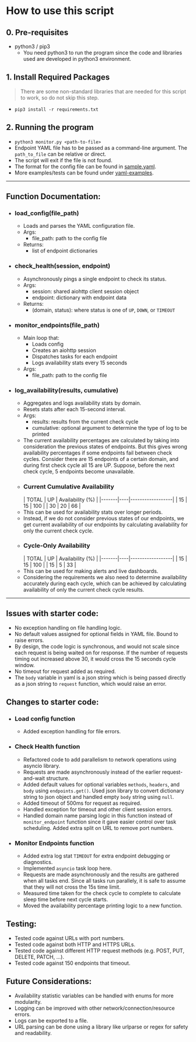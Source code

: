 # How to use this script

## 0. Pre-requisites

- python3 / pip3
    - You need python3 to run the program since the code and libraries used are developed in python3 environment.

## 1. Install Required Packages

> There are some non-standard libraries that are needed for this script to work, so do not skip this step.

- `pip3 install -r requirements.txt`

## 2. Running the program

- `python3 monitor.py <path-to-file>`
- Endpoint YAML file has to be passed as a command-line argument. The `path_to_file` can be relative or direct.
- The script will exit if the file is not found.
- The format for the config file can be found
  in [sample.yaml](https://github.com/hunterSkeleton/fetch-sre-take-home/blob/main/sample.yaml).
- More examples/tests can be found
  under [yaml-examples](https://github.com/hunterSkeleton/fetch-sre-take-home/tree/main/yaml-examples).

--------

## Function Documentation:

- ### load_config(file_path)
    - Loads and parses the YAML configuration file.
    - Args:
        - file_path: path to the config file
    - Returns:
        - list of endpoint dictionaries

- ### check_health(session, endpoint)
    - Asynchronously pings a single endpoint to check its status.
    - Args:
        - session: shared aiohttp client session object
        - endpoint: dictionary with endpoint data
    - Returns:
      - (domain, status): where status is one of `UP`, `DOWN`, or `TIMEOUT`

- ### monitor_endpoints(file_path)
    - Main loop that:
        - Loads config
        - Creates an aiohttp session
        - Dispatches tasks for each endpoint
        - Logs availability stats every 15 seconds
    - Args:
        - file_path: path to the config file

- ### log_availability(results, cumulative)
    - Aggregates and logs availability stats by domain.
    - Resets stats after each 15-second interval.
    - Args:
      - results: results from the current check cycle
      - cumulative: optional argument to determine the type of log to be printed
    - The current availability percentages are calculated by taking into consideration the previous states of endpoints.
      But this gives wrong availability percentages if some endpoints fail between check cycles. Consider there are 15
      endpoints of a certain domain, and during first check cycle all 15 are UP. Suppose, before the next check cycle, 5
      endpoints become unavailable.
    - ### Current Cumulative Availability
      | TOTAL | UP | Availability (%) |
          |-------|----|------------------|
      | 15    | 15 | 100              |
      | 30    | 20 | 66               |
    - This can be used for availability stats over longer periods.
    - Instead, if we do not consider previous states of our endpoints, we get current availability of our endpoints by
      calculating availability for only the current check cycle.
    - ### Cycle-Only Availability
      | TOTAL | UP | Availability (%) |
          |-------|----|------------------|
      | 15    | 15 | 100              |
      | 15    | 5  | 33               |
    - This can be used for making alerts and live dashboards.
    - Considering the requirements we also need to determine availability accurately during each cycle, which can be
      achieved by calculating availability of only the current check cycle results.

--------

## Issues with starter code:

- No exception handling on file handling logic.
- No default values assigned for optional fields in YAML file. Bound to raise errors.
- By design, the code logic is synchronous, and would not scale since each request is being waited on for response. If the number of requests timing out increased above 30, it would cross the 15 seconds cycle window.
- No timeout for request added as required.
- The `body` variable in yaml is a json string which is being passed directly as a json string to `request` function,
  which would raise an error.

## Changes to starter code:

- ### Load config function
    - Added exception handling for file errors.

- ### Check Health function
    - Refactored code to add parallelism to network operations using asyncio library.
    - Requests are made asynchronously instead of the earlier request-and-wait structure.
    - Added default values for optional variables `methods`, `headers`, and `body` using `endpoints.get()`. Used json library to convert dictionary string to
      json object and handled empty `body` string using `null`.
    - Added timeout of 500ms for request as required.
    - Handled exception for timeout and other client session errors.
    - Handled domain name parsing logic in this function instead of `monitor_endpoint` function since it gave easier control over task
      scheduling. Added extra split on URL to remove port numbers.

- ### Monitor Endpoints function
    - Added extra log stat `TIMEOUT` for extra endpoint debugging or diagnostics.
    - Implemented `asyncio` task loop here.
    - Requests are made asynchronously and the results are gathered when all tasks end. Since all tasks run parallely, it is safe to assume that they will not cross the 15s time limit.
    - Measured time taken for the check cycle to complete to calculate sleep time before next cycle starts.
    - Moved the availability percentage printing logic to a new function.

## Testing:
- Tested code against URLs with port numbers.
- Tested code against both HTTP and HTTPS URLs.
- Tested code against different HTTP request methods (e.g. POST, PUT, DELETE, PATCH, ...).
- Tested code against 150 endpoints that timeout.

## Future Considerations:

- Availability statistic variables can be handled with enums for more modularity.
- Logging can be improved with other network/connection/resource errors.
- Logs can be exported to a file.
- URL parsing can be done using a library like urlparse or regex for safety and readability.